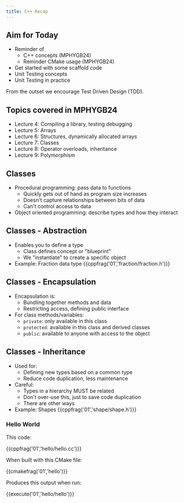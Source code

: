 ```yaml
---
title: C++ Recap
---
```


## Aim for Today

* Reminder of 
    * C++ concepts (MPHYGB24)
    * Reminder CMake usage (MPHYGB24)
* Get started with some scaffold code
* Unit Testing concepts
* Unit Testing in practice
  
From the outset we encourage Test Driven Design (TDD).
  
## Topics covered in MPHYGB24

* Lecture 4: Compiling a library, testing debugging
* Lecture 5: Arrays
* Lecture 6: Structures, dynamically allocated arrays
* Lecture 7: Classes
* Lecture 8: Operator overloads, inheritance
* Lecture 9: Polymorphism

## Classes
 
* Procedural programming: pass data to functions
    * Quickly gets out of hand as program size increases
    * Doesn't capture relationships between bits of data
    * Can't control access to data
* Object oriented programming: describe types and how they interact

## Classes - Abstraction
* Enables you to define a type
    * Class defines concept or "blueprint"
    * We "instantiate" to create a specific object 
* Example: Fraction data type
{{cppfrag('01','fraction/fraction.h')}}

## Classes - Encapsulation
* Encapsulation is:
    * Bundling together methods and data
    * Restricting access, defining public interface
* For class methods/variables:
    * `private`: only available in this class
    * `protected`: available in this class and derived classes
    * `public`: available to anyone with access to the object
    
## Classes - Inheritance
* Used for:
    * Defining new types based on a common type
    * Reduce code duplication, less maintenance
* Careful:
    * Types in a hierarchy MUST be related
    * Don't over-use this, just to save code duplication
    * There are other ways 
* Example: Shapes
{{cppfrag('01','shape/shape.h')}}
    
### Hello World

This code:

{{cppfrag('01','hello/hello.cc')}}

When built with this CMake file:

{{cmakefrag('01','hello')}}

Produces this output when run:

{{execute('01','hello/hello')}}
